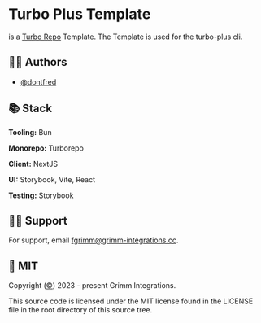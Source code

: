 # Turbo Plus Template

is a [Turbo Repo](https://turbo.build/) Template. The Template is used for the turbo-plus cli.

## ✍🏻 Authors

- [@dontfred](https://www.github.com/dontfred)

## 📚 Stack

**Tooling:** Bun

**Monorepo:** Turborepo

**Client:** NextJS

**UI:** Storybook, Vite, React

**Testing:** Storybook

## 🐕‍🦺 Support

For support, email fgrimm@grimm-integrations.cc.

## 🔐 MIT

Copyright ([©](https://www.ipoi.gov.ie/en/types-of-ip/copyright1/understanding-copyright/the-copyright-notice-and-symbol-%C2%A9/)) 2023 - present Grimm Integrations.

This source code is licensed under the MIT license found in the LICENSE file in the root directory of this source tree.
